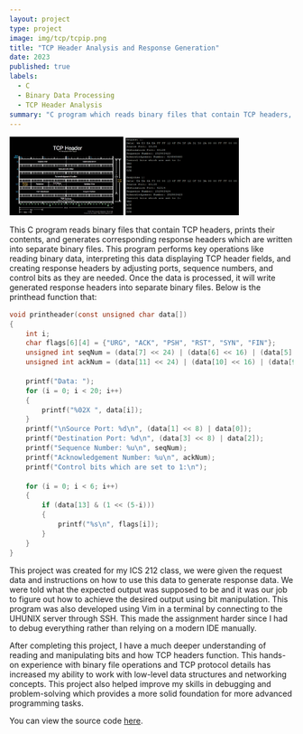 ```yaml
---
layout: project
type: project
image: img/tcp/tcpip.png
title: "TCP Header Analysis and Response Generation"
date: 2023
published: true
labels:
  - C
  - Binary Data Processing
  - TCP Header Analysis
summary: "C program which reads binary files that contain TCP headers, prints the header details, generates corresponding response headers, writes to new binary files."
---
```


<div class="text-center p-4">
  <img src="../img/tcp/tcpheader.png" width = "40% height = "40%">
  <img src="../img/tcp/tcpprogram.png" width = "40%" height = "40%">
</div>

This C program reads binary files that contain TCP headers, prints their contents, and generates corresponding response headers which are written into separate binary files. This program performs key operations like reading binary data, interpreting this data displaying TCP header fields, and creating response headers by adjusting ports, sequence numbers, and control bits as they are needed. Once the data is processed, it will write generated response headers into separate binary files. Below is the printhead function that:

```c
void printheader(const unsigned char data[])
{
    int i;
    char flags[6][4] = {"URG", "ACK", "PSH", "RST", "SYN", "FIN"};
    unsigned int seqNum = (data[7] << 24) | (data[6] << 16) | (data[5] << 8) | data[4];
    unsigned int ackNum = (data[11] << 24) | (data[10] << 16) | (data[9] << 8) | data[8];

    printf("Data: ");
    for (i = 0; i < 20; i++)
    {
        printf("%02X ", data[i]);
    }
    printf("\nSource Port: %d\n", (data[1] << 8) | data[0]);
    printf("Destination Port: %d\n", (data[3] << 8) | data[2]);
    printf("Sequence Number: %u\n", seqNum);
    printf("Acknowledgement Number: %u\n", ackNum);
    printf("Control bits which are set to 1:\n");

    for (i = 0; i < 6; i++)
    {
        if (data[13] & (1 << (5-i)))
        {
            printf("%s\n", flags[i]);
        }
    }
}
```

This project was created for my ICS 212 class, we were given the request data and instructions on how to use this data to generate response data. We were told what the expected output was supposed to be and it was our job to figure out how to achieve the desired output using bit manipulation. This program was also developed using Vim in a terminal by connecting to the UHUNIX server through SSH. This made the assignment harder since I had to debug everything rather than relying on a modern IDE manually.

After completing this project, I have a much deeper understanding of reading and manipulating bits and how TCP headers function. This hands-on experience with binary file operations and TCP protocol details has increased my ability to work with low-level data structures and networking concepts. This project also helped improve my skills in debugging and problem-solving which provides a more solid foundation for more advanced programming tasks.

You can view the source code [here](https://github.com/jstnsmth/ICS212/tree/main/homework7).
